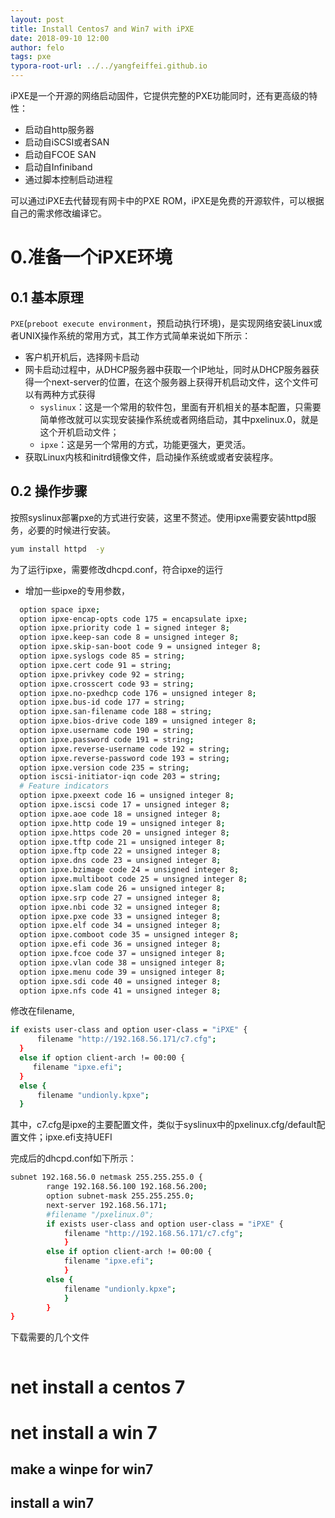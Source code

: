 ```yaml
---
layout: post
title: Install Centos7 and Win7 with iPXE
date: 2018-09-10 12:00
author: felo
tags: pxe
typora-root-url: ../../yangfeiffei.github.io
---
```


iPXE是一个开源的网络启动固件，它提供完整的PXE功能同时，还有更高级的特性：

- 启动自http服务器
- 启动自iSCSI或者SAN
- 启动自FCOE SAN
- 启动自Infiniband
- 通过脚本控制启动进程

可以通过iPXE去代替现有网卡中的PXE ROM，iPXE是免费的开源软件，可以根据自己的需求修改编译它。

# 0.准备一个iPXE环境

## 0.1 基本原理

`PXE`(`preboot execute environment`，预启动执行环境)，是实现网络安装Linux或者UNIX操作系统的常用方式，其工作方式简单来说如下所示：

- 客户机开机后，选择网卡启动
- 网卡启动过程中，从DHCP服务器中获取一个IP地址，同时从DHCP服务器获得一个next-server的位置，在这个服务器上获得开机启动文件，这个文件可以有两种方式获得
  - `syslinux`：这是一个常用的软件包，里面有开机相关的基本配置，只需要简单修改就可以实现安装操作系统或者网络启动，其中pxelinux.0，就是这个开机启动文件；
  - `ipxe`：这是另一个常用的方式，功能更强大，更灵活。
- 获取Linux内核和initrd镜像文件，启动操作系统或或者安装程序。

## 0.2 操作步骤

按照syslinux部署pxe的方式进行安装，这里不赘述。使用ipxe需要安装httpd服务，必要的时候进行安装。

```bash
yum install httpd  -y
```

为了运行ipxe，需要修改dhcpd.conf，符合ipxe的运行

- 增加一些ipxe的专用参数，
```bash
  option space ipxe;
  option ipxe-encap-opts code 175 = encapsulate ipxe;
  option ipxe.priority code 1 = signed integer 8;
  option ipxe.keep-san code 8 = unsigned integer 8;
  option ipxe.skip-san-boot code 9 = unsigned integer 8;
  option ipxe.syslogs code 85 = string;
  option ipxe.cert code 91 = string;
  option ipxe.privkey code 92 = string;
  option ipxe.crosscert code 93 = string;
  option ipxe.no-pxedhcp code 176 = unsigned integer 8;
  option ipxe.bus-id code 177 = string;
  option ipxe.san-filename code 188 = string;
  option ipxe.bios-drive code 189 = unsigned integer 8;
  option ipxe.username code 190 = string;
  option ipxe.password code 191 = string;
  option ipxe.reverse-username code 192 = string;
  option ipxe.reverse-password code 193 = string;
  option ipxe.version code 235 = string;
  option iscsi-initiator-iqn code 203 = string;
  # Feature indicators
  option ipxe.pxeext code 16 = unsigned integer 8;
  option ipxe.iscsi code 17 = unsigned integer 8;
  option ipxe.aoe code 18 = unsigned integer 8;
  option ipxe.http code 19 = unsigned integer 8;
  option ipxe.https code 20 = unsigned integer 8;
  option ipxe.tftp code 21 = unsigned integer 8;
  option ipxe.ftp code 22 = unsigned integer 8;
  option ipxe.dns code 23 = unsigned integer 8;
  option ipxe.bzimage code 24 = unsigned integer 8;
  option ipxe.multiboot code 25 = unsigned integer 8;
  option ipxe.slam code 26 = unsigned integer 8;
  option ipxe.srp code 27 = unsigned integer 8;
  option ipxe.nbi code 32 = unsigned integer 8;
  option ipxe.pxe code 33 = unsigned integer 8;
  option ipxe.elf code 34 = unsigned integer 8;
  option ipxe.comboot code 35 = unsigned integer 8;
  option ipxe.efi code 36 = unsigned integer 8;
  option ipxe.fcoe code 37 = unsigned integer 8;
  option ipxe.vlan code 38 = unsigned integer 8;
  option ipxe.menu code 39 = unsigned integer 8;
  option ipxe.sdi code 40 = unsigned integer 8;
  option ipxe.nfs code 41 = unsigned integer 8;
```

修改在filename,

```bash
if exists user-class and option user-class = "iPXE" { 
      filename "http://192.168.56.171/c7.cfg";
  } 
  else if option client-arch != 00:00 { 
     filename "ipxe.efi";
  }
  else { 
      filename "undionly.kpxe";
  }

```
其中，c7.cfg是ipxe的主要配置文件，类似于syslinux中的pxelinux.cfg/default配置文件；ipxe.efi支持UEFI

完成后的dhcpd.conf如下所示：

```bash
subnet 192.168.56.0 netmask 255.255.255.0 { 
        range 192.168.56.100 192.168.56.200;
        option subnet-mask 255.255.255.0;
        next-server 192.168.56.171;
        #filename "/pxelinux.0";
        if exists user-class and option user-class = "iPXE" { 
            filename "http://192.168.56.171/c7.cfg";
            } 
        else if option client-arch != 00:00 { 
            filename "ipxe.efi";
            }
        else { 
            filename "undionly.kpxe";
            }
        } 
}
```
下载需要的几个文件
```bash

```




# net install a centos 7 






# net install a win 7

## make a winpe for win7

## install a win7

